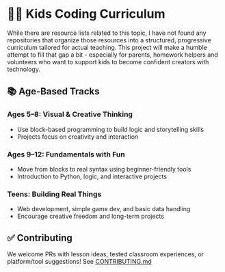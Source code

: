 # 👩‍🎓 Kids Coding Curriculum

While there are resource lists related to this topic, I have not found any repositories that organize those resources into a structured, progressive curriculum tailored for actual teaching. This project will make a humble attempt to fill that gap a bit - especially for parents, homework helpers and volunteers who want to support kids to become confident creators with technology.

## 📚 Age-Based Tracks

### Ages 5–8: Visual & Creative Thinking

- Use block-based programming to build logic and storytelling skills
- Projects focus on creativity and interaction

### Ages 9–12: Fundamentals with Fun

- Move from blocks to real syntax using beginner-friendly tools
- Introduction to Python, logic, and interactive projects

### Teens: Building Real Things

- Web development, simple game dev, and basic data handling
- Encourage creative freedom and long-term projects

## ✅ Contributing

We welcome PRs with lesson ideas, tested classroom experiences, or platform/tool suggestions! See [CONTRIBUTING.md](CONTRIBUTING.md)
